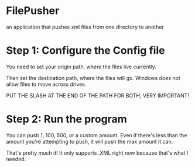 # FilePusher
an application that pushes xml files from one directory to another

# Step 1: Configure the Config file  
You need to set your origin path, where the files live currently.  

Then set the destination path, where the files will go. Windows does not allow files to move across drives.  

PUT THE SLASH AT THE END OF THE PATH FOR BOTH, VERY IMPORTANT!  

# Step 2: Run the program  
You can push 1, 100, 500, or a custom amount. Even if there's less than the amount you're attempting to push, it will push the max amount it can.  

That's pretty much it! It only supports .XML right now because that's what I needed.
